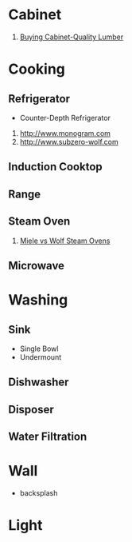 # Cabinet
1. [Buying Cabinet-Quality Lumber](http://www.woodmagazine.com/materials-guide/lumber/buying-cabinet-quality-lumber)

# Cooking
## Refrigerator
* Counter-Depth Refrigerator

1. http://www.monogram.com
2. http://www.subzero-wolf.com

## Induction Cooktop
## Range
## Steam Oven
1. [Miele vs Wolf Steam Ovens](https://blog.yaleappliance.com/bid/94146/miele-vs-wolf-steam-ovens-ratings-reviews-prices)
## Microwave


# Washing
## Sink
* Single Bowl
* Undermount

## Dishwasher
## Disposer
## Water Filtration

# Wall
* backsplash

# Light
